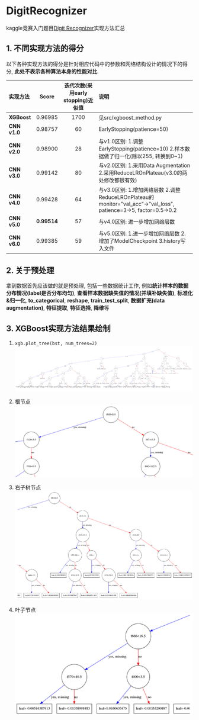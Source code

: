# DigitRecognizer
kaggle竞赛入门题目[Digit Recognizer](https://www.kaggle.com/c/digit-recognizer/data)实现方法汇总

## 1. 不同实现方法的得分
以下各种实现方法的得分是针对相应代码中的参数和网络结构设计的情况下的得分, **此处不表示各种算法本身的性能对比**

| 实现方法 | Score | 迭代次数(采用early stopping)近似值 | 说明 |
| :--- | :---: | :---: | :--- |
| **XGBoost** | 0.96985 | 1700 | 见src/xgboost_method.py |
| **CNN v1.0** | 0.98757 | 60 | EarlyStopping(patience=50) |
| **CNN v2.0** | 0.98900 | 28 | 与v1.0区别: 1.调整EarlyStopping(patience=10)  2.样本数据做了归一化(除以255, 转换到0~1) |
| **CNN v3.0** | 0.99142 | 80 | 与v2.0区别: 1.采用Data Augmentation  2.采用ReduceLROnPlateau(v3.0的两处修改都很有效) |
| **CNN v4.0** | 0.99428 | 64 | 与v3.0区别: 1.增加网络层数  2.调整ReduceLROnPlateau的monitor="val_acc"->"val_loss", patience=3->5, factor=0.5->0.2 |
| **CNN v5.0** | **0.99514** | 57 | 与v4.0区别: 进一步增加网络层数 |
| **CNN v6.0** | 0.99385 | 59 | 与v5.0区别: 1.进一步增加网络层数 2.增加了ModelCheckpoint 3.history写入文件 |

## 2. 关于预处理
拿到数据首先应该做的就是预处理, 包括一些数据统计工作, 例如**统计样本的数据分布情况(label是否分布均匀)**, **查看样本数据缺失值的情况(并填补缺失值)**, **标准化&归一化**, **to_categorical**, **reshape**, **train_test_split**, **数据扩充(data augmentation)**, **特征提取**, **特征选择**, **降维**等

## 3. XGBoost实现方法结果绘制
1. `xgb.plot_tree(bst, num_trees=2)`
![data/images/1_digit_recognizer_model_Plot.png](data/images/1_digit_recognizer_model_Plot.png)

2. 根节点 
![data/images/2_root.png](data/images/2_root.png)

3. 右子树节点
![data/images/3_right_sub_tree.png](data/images/3_right_sub_tree.png)

4. 叶子节点
![data/images/4_leaf_node.png](data/images/4_leaf_node.png)

